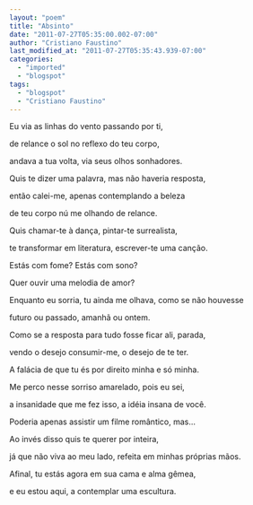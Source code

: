 ```yaml
---
layout: "poem"
title: "Absinto"
date: "2011-07-27T05:35:00.002-07:00"
author: "Cristiano Faustino"
last_modified_at: "2011-07-27T05:35:43.939-07:00"
categories:
  - "imported"
  - "blogspot"
tags:
  - "blogspot"
  - "Cristiano Faustino"
---
```


Eu via as linhas do vento passando por ti,

de relance o sol no reflexo do teu corpo,

andava a tua volta, via seus olhos sonhadores.

Quis te dizer uma palavra, mas não haveria resposta,

então calei-me, apenas contemplando a beleza

de teu corpo nú me olhando de relance.

Quis chamar-te à dança, pintar-te surrealista,

te transformar em literatura, escrever-te uma canção.

Estás com fome? Estás com sono?

Quer ouvir uma melodia de amor?

Enquanto eu sorria, tu ainda me olhava, como se não houvesse 

futuro ou passado, amanhã ou ontem.

Como se a resposta para tudo fosse ficar ali, parada,

vendo o desejo consumir-me, o desejo de te ter.

A falácia de que tu és por direito minha e só minha.

Me perco nesse sorriso amarelado, pois eu sei,

a insanidade que me fez isso, a idéia insana de você.

Poderia apenas assistir um filme romântico, mas...

Ao invés disso quis te querer por inteira,

já que não viva ao meu lado, refeita em minhas próprias mãos.

Afinal, tu estás agora em sua cama e alma gêmea,

e eu estou aqui, a contemplar uma escultura.